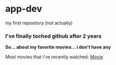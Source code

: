 # app-dev
my first repository (not actually)

### I've finally toched github after 2 years
**So... about my favorite movies... i don't have any**

Most movies that i've recently watched: [Movie](https://myanimelist.net/anime/50594/Suzume_no_Tojimari)

